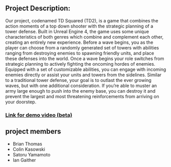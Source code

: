 ## Project Description:
Our project, codenamed TD Squared (TD2), is a game that combines the action moments of a top down shooter with the strategic planning of a tower defense. Built in Unreal Engine 4, the game uses some unique characteristics of both genres which combine and complement each other, creating an entirely new experience. Before a wave begins, you as the player can choose from a randomly generated set of towers with abilities ranging from destroying enemies to spawning friendly units, and place these defenses into the world. Once a wave begins your role switches from strategic planning to actively fighting the oncoming hordes of enemies. Equipped with a set of customizable abilities, you can engage with incoming enemies directly or assist your units and towers from the sidelines. Similar to a traditional tower defense, your goal is to outlast the ever growing waves, but with one additional consideration. If you’re able to muster an army large enough to push into the enemy base, you can destroy it and prevent the largest and most threatening reinforcements from arriving on your doorstep.

### [Link for demo video (beta)](https://youtu.be/rx9PcLGgxZY)

## project members
* Brian Thomas
* Colin Kasowski
* Satoru Yamamoto
* Ian Gaither
